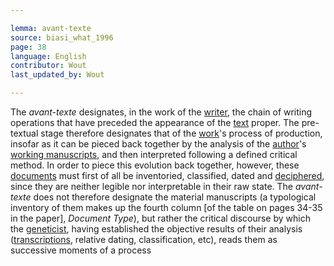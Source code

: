 ```yaml
---

lemma: avant-texte
source: biasi_what_1996
page: 38
language: English
contributor: Wout
last_updated_by: Wout

---
```


The _avant-texte_ designates, in the work of the [writer](writer.html), the chain of writing operations that have preceded the appearance of the [text](text.html) proper. The pre-textual stage therefore designates that of the [work](work.html)'s process of production, insofar as it can be pieced back together by the analysis of the [author](author.html)'s [working manuscripts](manuscriptWorking.html), and then interpreted following a defined critical method. In order to piece this evolution back together, however, these [documents](document.html) must first of all be inventoried, classified, dated and [deciphered](deciphering.html), since they are neither legible nor interpretable in their raw state. The _avant-texte_ does not therefore designate the material manuscripts (a typological inventory of them makes up the fourth column [of the table on pages 34-35 in the paper], _Document Type_), but rather the critical discourse by which the [geneticist](criticGenetic.html), having established the objective results of their analysis ([transcriptions](transcription.html), relative dating, classification, etc), reads them as successive moments of a process

